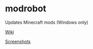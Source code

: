 # modrobot
Updates Minecraft mods (Windows only)

[Wiki](https://github.com/calloatti/modrobot/wiki)

[Screenshots](https://github.com/calloatti/modrobot/wiki/Screenshots)
